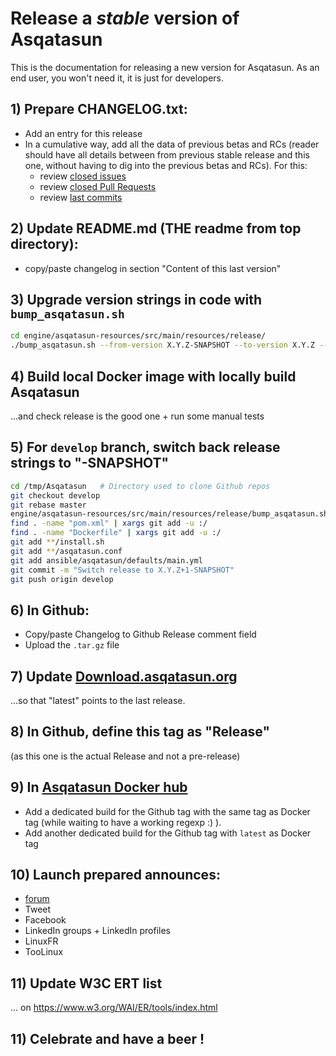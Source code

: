 # Release a *stable* version of Asqatasun

This is the documentation for releasing a new version for Asqatasun. As an end user, you won't need it, it is just for developers.

## 1) Prepare CHANGELOG.txt:

* Add an entry for this release
* In a cumulative way, add all the data of previous betas and RCs 
(reader should have all details between from previous stable release and this one, 
without having to dig into the previous betas and RCs). For this:
    * review [closed issues](https://github.com/Asqatasun/Asqatasun/issues?q=is%3Aissue+is%3Aclosed)
    * review [closed Pull Requests](https://github.com/Asqatasun/Asqatasun/pulls?q=is%3Apr+is%3Aclosed)
    * review [last commits](https://github.com/Asqatasun/Asqatasun/commits/develop)

## 2) Update README.md (THE readme from top directory):

* copy/paste changelog in section "Content of this last version"

## 3) Upgrade version strings in code with `bump_asqatasun.sh`

```sh
cd engine/asqatasun-resources/src/main/resources/release/
./bump_asqatasun.sh --from-version X.Y.Z-SNAPSHOT --to-version X.Y.Z --automerge --commit --tag --push
```
## 4) Build local Docker image with locally build Asqatasun

...and check release is the good one + run some manual tests

## 5) For `develop` branch, switch back release strings to "-SNAPSHOT"

```sh
cd /tmp/Asqatasun   # Directory used to clone Github repos
git checkout develop
git rebase master
engine/asqatasun-resources/src/main/resources/release/bump_asqatasun.sh --from-version X.Y.Z --to-version X.Y.Z+1-SNAPSHOT --source-dir /tmp/Asqatasun
find . -name "pom.xml" | xargs git add -u :/
find . -name "Dockerfile" | xargs git add -u :/
git add **/install.sh 
git add **/asqatasun.conf
git add ansible/asqatasun/defaults/main.yml
git commit -m "Switch release to X.Y.Z+1-SNAPSHOT"
git push origin develop
```

## 6) In Github:

* Copy/paste Changelog to Github Release comment field
* Upload the `.tar.gz` file

## 7) Update [Download.asqatasun.org](http://Download.asqatasun.org/)

...so that "latest" points to the last release.

## 8) In Github, define this tag as "Release"

(as this one is the actual Release and not a pre-release)

## 9) In [Asqatasun Docker hub](https://hub.docker.com/r/asqatasun/asqatasun/tags/)

* Add a dedicated build for the Github tag with the same tag as Docker tag 
(while waiting to have a working regexp :) ).
* Add another dedicated build for the Github tag with `latest` as Docker tag

## 10) Launch prepared announces:

* [forum](http://forum.asqatasun.org/)
* Tweet
* Facebook 
* LinkedIn groups + LinkedIn profiles
* LinuxFR
* TooLinux

## 11) Update W3C ERT list

... on https://www.w3.org/WAI/ER/tools/index.html

## 11) Celebrate and have a beer !


